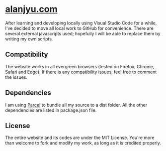 # [alanjyu.com](https://alanjyu.com)

After learning and developing locally using Visual Studio Code for a while, I've decided to move all local work to GitHub for convenience. There are several external javascripts used; hopefully I will be able to replace them by writing my own scripts.

## Compatibility
The website works in all evergreen browsers (tested on Firefox, Chrome, Safari and Edge). If there is any compatibility issues, feel free to comment the issues.

## Dependencies
I am using [Parcel](https://parceljs.org/) to bundle all my source to a dist folder. All the other dependencies are listed in package.json file.

## License

The entire website and its codes are under the MIT License. You're more than welcome to fork and modify my work, as long as it is credited properly.

